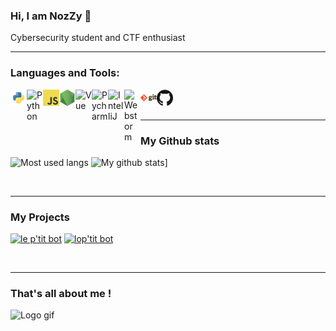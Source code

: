 ### Hi, I am NozZy 👋

Cybersecurity student and CTF enthusiast

---

### Languages and Tools:

<img align="left" alt="Python" width="26px" src="https://raw.githubusercontent.com/github/explore/80688e429a7d4ef2fca1e82350fe8e3517d3494d/topics/python/python.png" />
<img align="left" alt="Python" width="26px" src="https://camo.githubusercontent.com/8133084b64deb151c996b709e5b6a643bbc9974f14bde02b0adb9dd2deaddec7/68747470733a2f2f75706c6f61642e77696b696d656469612e6f72672f77696b6970656469612f66722f7468756d622f322f32652f4a6176615f4c6f676f2e7376672f3132303070782d4a6176615f4c6f676f2e7376672e706e67" />
<img align="left" alt="JavaScript" width="26px" src="https://raw.githubusercontent.com/github/explore/80688e429a7d4ef2fca1e82350fe8e3517d3494d/topics/javascript/javascript.png" />
<img align="left" alt="Node.js" width="26px" src="https://raw.githubusercontent.com/github/explore/80688e429a7d4ef2fca1e82350fe8e3517d3494d/topics/nodejs/nodejs.png" />
<img align="left" alt="Vue" width="26px" src="https://cdn.freebiesupply.com/logos/large/2x/vue-9-logo-png-transparent.png" />
<img align="left" alt="Pycharm" width="26px" src="https://iamactivator.com/wp-content/uploads/2020/01/pycharm-logo-660x660.png" />
<img align="left" alt="IntelliJ" width="26px" src="https://logonoid.com/images/intellij-idea-logo.png" />
<img align="left" alt="Webstorm" width="26px" src="https://logonoid.com/images/webstorm-logo.png" />
<img align="left" alt="Git" width="26px" src="https://raw.githubusercontent.com/github/explore/80688e429a7d4ef2fca1e82350fe8e3517d3494d/topics/git/git.png" />
<img align="left" alt="GitHub" width="26px" src="https://raw.githubusercontent.com/github/explore/78df643247d429f6cc873026c0622819ad797942/topics/github/github.png" />

<br />
<br />

---

### My Github stats

![Most used langs](https://github-readme-stats.vercel.app/api/top-langs/?username=nozyzy&hide=css,c,powershell&theme=dracula)
![My github stats](https://github-readme-stats.vercel.app/api?username=nozyzy&show_icons=true&theme=dracula)]

<br />

---

### My Projects


[![le p'tit bot](https://github-readme-stats.vercel.app/api/pin/?username=nozyzy&repo=le-ptit-bot&theme=dracula)](https://github.com/nozyzy/le-ptit-bot)
[![lop'tit bot](https://github-readme-stats.vercel.app/api/pin/?username=nozyzy&repo=lo-potit-bot&theme=dracula)](https://github.com/nozyzy/lo-potit-bot)

<br />

---

### That's all about me !

![Logo gif](https://cdn.discordapp.com/attachments/754976677808832512/773575678062624808/Nozzy-tournoie-transparent.gif)
